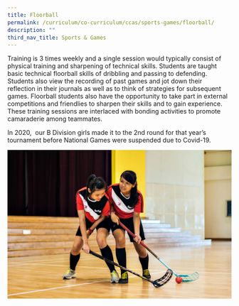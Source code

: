 ```yaml
---
title: Floorball
permalink: /curriculum/co-curriculum/ccas/sports-games/floorball/
description: ""
third_nav_title: Sports & Games
---
```

Training is 3 times weekly and a single session would typically consist of physical training and sharpening of technical skills. Students are taught basic technical floorball skills of dribbling and passing to defending. Students also view the recording of past games and jot down their reflection in their journals as well as to think of strategies for subsequent games. Floorball students also have the opportunity to take part in external competitions and friendlies to sharpen their skills and to gain experience. These training sessions are interlaced with bonding activities to promote camaraderie among teammates. 

In 2020,  our B Division girls made it to the 2nd round for that year’s tournament before National Games were suspended due to Covid-19.

![](/images/BL0_4974.jpg)